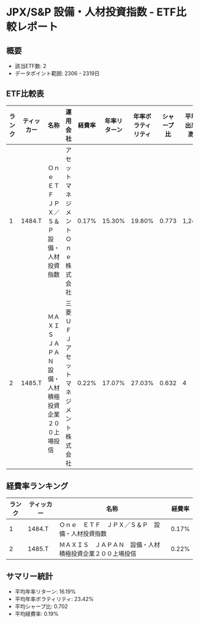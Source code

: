 # JPX/S&P 設備・人材投資指数 - ETF比較レポート

## 概要
- 該当ETF数: 2
- データポイント範囲: 2306 - 2319日

## ETF比較表
| ランク | ティッカー | 名称 | 運用会社 | 経費率 | 年率リターン | 年率ボラティリティ | シャープ比 | 平均出来高 |
| --- | --- | --- | --- | --- | --- | --- | --- | --- |
| 1 | 1484.T | Ｏｎｅ　ＥＴＦ　ＪＰＸ／Ｓ＆Ｐ　設備・人材投資指数 | アセットマネジメントＯｎｅ株式会社 | 0.17% | 15.30% | 19.80% | 0.773 | 1,249 |
| 2 | 1485.T | ＭＡＸＩＳ　ＪＡＰＡＮ　設備・人材積極投資企業２００上場投信 | 三菱ＵＦＪアセットマネジメント株式会社 | 0.22% | 17.07% | 27.03% | 0.632 | 4 |

## 経費率ランキング
| ランク | ティッカー | 名称 | 経費率 |
| --- | --- | --- | --- |
| 1 | 1484.T | Ｏｎｅ　ＥＴＦ　ＪＰＸ／Ｓ＆Ｐ　設備・人材投資指数 | 0.17% |
| 2 | 1485.T | ＭＡＸＩＳ　ＪＡＰＡＮ　設備・人材積極投資企業２００上場投信 | 0.22% |

## サマリー統計
- 平均年率リターン: 16.19%
- 平均年率ボラティリティ: 23.42%
- 平均シャープ比: 0.702
- 平均経費率: 0.19%
